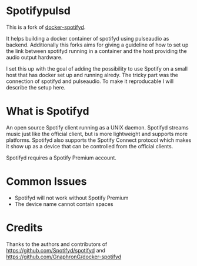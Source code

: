 # Spotifypulsd
This is a fork of [docker-spotifyd](https://github.com/GnaphronG/docker-spotifyd).

It helps building a docker container of spotifyd using pulseaudio as backend.
Additionally this forks aims for giving a guideline of how to set up the
link between spotifyd running in a container and the host providing the audio
output hardware.

I set this up with the goal of adding the possibility to use Spotify on a small
host that has docker set up and running alredy. The tricky part was the connection
of spotifyd and pulseaudio. To make it reproducable I will describe the setup here.

# What is Spotifyd
An open source Spotify client running as a UNIX daemon. Spotifyd streams music
just like the official client, but is more lightweight and supports more
platforms. Spotifyd also supports the Spotify Connect protocol which makes it
show up as a device that can be controlled from the official clients.

Spotifyd requires a Spotify Premium account.

# Common Issues

* Spotifyd will not work without Spotify Premium
* The device name cannot contain spaces

# Credits
Thanks to the authors and contributors of https://github.com/Spotifyd/spotifyd
and https://github.com/GnaphronG/docker-spotifyd
